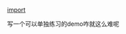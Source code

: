 [import](https://developer.mozilla.org/zh-CN/docs/Web/JavaScript/Reference/Statements/import)

写一个可以单独练习的demo咋就这么难呢